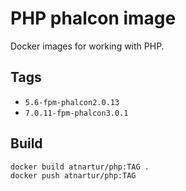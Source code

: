 # PHP phalcon image

Docker images for working with PHP.

## Tags

- `5.6-fpm-phalcon2.0.13`
- `7.0.11-fpm-phalcon3.0.1`

## Build

``` 
docker build atnartur/php:TAG .
docker push atnartur/php:TAG
```

